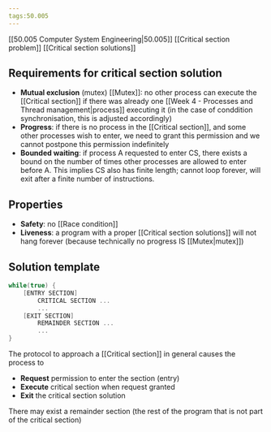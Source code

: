 ```yaml
---
tags:50.005
---
```

[[50.005 Computer System Engineering|50.005]]
[[Critical section problem]]
[[Critical section solutions]]

## Requirements for critical section solution
- **Mutual exclusion** (mutex) [[Mutex]]: no other process can execute the [[Critical section]] if there was already one [[Week 4 - Processes and Thread management|process]] executing it (in the case of conddition synchronisation, this is adjusted accordingly)
- **Progress**: if there is no process in the [[Critical section]], and some other processes wish to enter, we need to grant this permission and we cannot postpone this permission indefinitely
- **Bounded waiting**: if process A requested to enter CS, there exists a bound on the number of times other processes are allowed to enter before A. This implies CS also has finite length; cannot loop forever, will exit after a finite number of instructions.

## Properties
- **Safety**: no [[Race condition]]
- **Liveness**: a program with a proper [[Critical section solutions]] will not hang forever (because technically no progress IS [[Mutex|mutex]])

## Solution template
```c
while(true) {
	[ENTRY SECTION]
		CRITICAL SECTION ...
		...
	[EXIT SECTION]
		REMAINDER SECTION ...
		...
}
```
The protocol to approach a [[Critical section]] in general causes the process to
- **Request** permission to enter the section (entry)
- **Execute** critical section when request granted
- **Exit** the critical section solution

There may exist a remainder section (the rest of the program that is not part of the critical section)